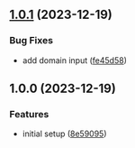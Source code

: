 ## [1.0.1](https://github.com/taylorlroberts7/generate-auth0-token-action/compare/v1.0.0...v1.0.1) (2023-12-19)


### Bug Fixes

* add domain input ([fe45d58](https://github.com/taylorlroberts7/generate-auth0-token-action/commit/fe45d5801847aff2624486e8a88d59437aae47e4))

## 1.0.0 (2023-12-19)


### Features

* initial setup ([8e59095](https://github.com/taylorlroberts7/generate-auth0-token-action/commit/8e59095d286acbcfbe8baa482e7ec3a7c6e4dad1))

